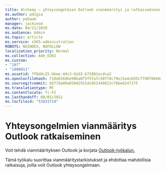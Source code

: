 ```yaml
---
title: Alchemy – yhteysongelmien Outlook vianmääritys ja ratkaiseminen
ms.author: pdigia
author: pebaum
manager: jackiesm
ms.date: 04/21/2020
ms.audience: Admin
ms.topic: article
ms.service: o365-administration
ROBOTS: NOINDEX, NOFOLLOW
localization_priority: Normal
ms.collection: Adm_O365
ms.custom:
- "167"
- "1800011"
ms.assetid: ff6d4c25-bbee-4dc3-b1d2-b72081ecdca2
ms.openlocfilehash: f10eb569be90ba8f5f5fafc50f70c79e15a4c693c7798f804da4206846eccecc
ms.sourcegitcommit: b5f7da89a650d2915dc652449623c78be6247175
ms.translationtype: MT
ms.contentlocale: fi-FI
ms.lasthandoff: 08/05/2021
ms.locfileid: "53933714"
---
```

# <a name="diagnose-and-resolve-outlook-connectivity-issues"></a>Yhteysongelmien vianmääritys Outlook ratkaiseminen

Voit tehdä vianmäärityksen Outlook ja korjata [Outlook-työkalun.](https://aka.ms/SaRA-OutlookDisconnect-Alchemy)
  
Tämä työkalu suorittaa vianmääritystarkistukset ja ehdottaa mahdollisia ratkaisuja, joilla voit Outlook yhteysongelmaan.
  